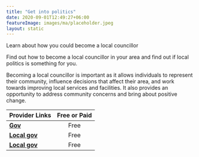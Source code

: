 ```yaml
---
title: "Get into politics"
date: 2020-09-01T12:49:27+06:00
featureImage: images/ma/placeholder.jpeg
layout: static
---
```


Learn about how you could become a local councillor

Find out how to become a local councillor in your area and find out if local politics is something for you.

Becoming a local councillor is important as it allows individuals to represent their community, influence decisions that affect their area, and work towards improving local services and facilities. It also provides an opportunity to address community concerns and bring about positive change.

| Provider Links      | Free or Paid  |  
| :-----------          | :--------------:      |  
| [**Gov**](https://www.gov.uk/government/get-involved/take-part/become-a-councillor) | Free | 
| [**Local gov**](https://www.local.gov.uk/our-support/councillor-and-officer-development/councillor-hub/role-councillor) | Free | 
| [**Local gov**](https://www.local.gov.uk/be-councillor/becoming-councillor-0) | Free | 
  

<br/><br/>






